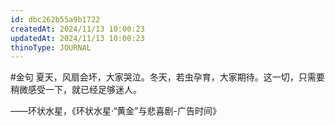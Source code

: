 ```yaml
---
id: dbc262b55a9b1722
createdAt: 2024/11/13 10:00:23
updatedAt: 2024/11/13 10:00:23
thinoType: JOURNAL
---
```

#金句 夏天，风扇会坏，大家哭泣。冬天，若虫孕育，大家期待。这一切，只需要稍微感受一下，就已经足够迷人。

——环状水星，《环状水星·“黄金”与悲喜剧-广告时间》